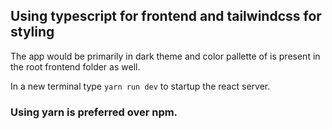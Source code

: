 ## Using typescript for frontend and tailwindcss for styling

The app would be primarily in dark theme and color pallette of is present in the root frontend folder as well.

In a new terminal type `yarn run dev` to startup the react server.

### Using yarn is preferred over npm. 
